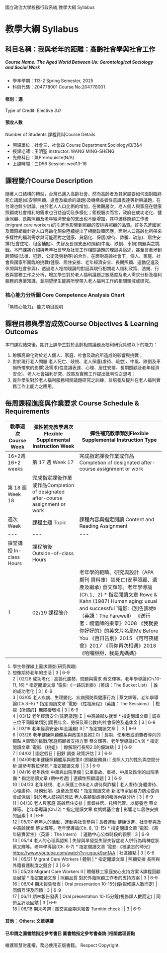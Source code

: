 國立政治大學校務行政系統 教學大綱 Syllabus
# 教學大綱 Syllabus
##  科目名稱：我與老年的距離：高齡社會學與社會工作
#####  Course Name: The Aged World Between Us: Gerontological Sociology and Social Work
  * 學年學期：113-2 Spring Semester, 2025 
  * 科目代碼：204778001 Course No.204778001
#### 修別：選
Type of Credit: Elective 
_3.0_
#### 預收人數
Number of Students
課程資料Course Details
  * 開課單位：社會三、社會四 Course Department:Sociology/B/3&4 
  * 授課老師：王明聖 Instructor: WANG MING-SHENG 
  * 先修科目：無Prerequisite(N/A)
  * 上課時間：三D56 Session: wed13-16
##  課程簡介Course Description
隨著人口結構的轉型，台灣已邁入高齡社會，然而高齡者及其家屬要如何面對臨終死亡議題(如安寧照顧、遺產及繼承的議題)及機構長者性意識表達等新興議題，在台灣也鮮少討論。由於老人人口比例的增加，在微觀層次，老人個人與家庭在健康照顧或社會福利的需求也日益迫切及多樣化；鉅視層次而言，政府在成功老化、健康照顧、長期照顧及老年經濟安全的支出也不斷增加，其中遷移照顧工作者(migrant care workers)的引進也影響到照顧的安排與照顧的品質。許多先進國家及國際組織針對人口高齡化現象陸續提出了相關政策因應，面對人口高齡化所帶來多樣性的福利需求與可能面對之健康、貧窮化、保護(虐待、詐騙、疏忽)、居住安排(社會住宅、租金補貼)、失智及長照支出和照顧(中風、跌倒、車禍)問題與之挑戰。本門課將介紹與老年社會學及社會工作相關議題的理論與論述，甚至會牽涉到跨領域(法律、犯罪、公衛及勞動等)的合作。在面對高齡社會下，個人、家庭、社會與國家所面臨的挑戰(健康、居住安排、老年經濟安全、長期照顧、運動促進及休閒與社會參與)，透過老人相關理論的對話與現行相關老人福利政策、法規、行政與實務工作之分析，增加學生對於老人福利議題之敏感度及老人需求分析及福利服務的專業知識，並期望學生能將所學帶入老人福利工作的相關領域或研究。
###  核心能力分析圖 Core Competence Analysis Chart
「無核心能力」 
能力項目說明
##  課程目標與學習成效Course Objectives & Learning Outcomes 
本門課程結束後，期許上課學生對於高齡相關議題及福利研究具備以下的能力：
  1. 瞭解高齡化對於老人個人、家庭、社會及政府所造成的影響與挑戰；
  2. 對於現行老人問題:老人死亡、歧視、老人保護(虐待、疏忽)、中風、跌倒及車禍所帶來的影響)及需求(性意識表達、心理、居住安排、長期照顧及老年經濟安全)、老人社會福利研究、政策及實務工作提出批判性之思考；
  1. 提升學生對於老人福利服務相關議題研究之訓練，並培養及提升在老人福利實務工作上能力之應用。
##  每周課程進度與作業要求 Course Schedule & Requirements
教學週次Course Week |  彈性補充教學週次Flexible Supplemental Instruction Week |  彈性補充教學類別Flexible Supplemental Instruction Type  
---|---|---  
16+2週16+2 weeks | 第 17 週 Week 17 | 完成指定課後作業或作品Completion of designated after-course assignment or work  
第 18 週 Week 18 | 完成指定課後作業或作品Completion of designated after-course assignment or work  
週次 Week |  課程主題 Topic |  課程內容與指定閱讀 Content and Reading Assignment |  教學活動與作業 Teaching Activities and Homework |  學習投入時間 Student workload expectation  
---|---|---|---|---  
課堂講授 In-class Hours |  課程前後 Outside-of-class Hours  
1 |  02/19 課程簡介 |  老年學的範疇、研究與設計（APA 期刊 資料庫）談死亡(安寧照顧、遺產及繼承) 蔡文輝等。老年學導論(Ch.1、2) * 指定閱讀文章 Rowe & Kahn (1987) Human aging: usual and successful ¹電影:《別告訴她》（英語：The Farewell） 《送行者：禮儀師的樂章》2008 《我就要你好好的》的英文片名是Me Before You 《百日告別》2015 《可可夜總會》2017 《雨你再次相遇》2018 《哈囉掰掰，我是鬼媽媽》 | 
  1. 學生修課線上需求調查(研究興趣)
  2. 想像期待老年的生活
|  3 |  6-9  
2 |  02/26 成功老化 |  高齡化趨勢、問題與需求 蔡文輝等。老年學導論(Ch.10-11, 16) * 指定閱讀文章 ¹電影:《一路玩到掛》（英語：The Bucket List） |  誰的成功老化 |  3 |  6-9  
3 |  03/05 老人疾病、生理變化、疾病預防與健康行為 |  蔡文輝等。老年學導論(Ch.3~5) * 指定閱讀文章 ¹電影:《性福療程》（英語：The Sessions） |  檢視【所謂的】無障礙環境 |  3 |  6-9  
4 |  03/12 老年經濟安全(貧窮議題)Ｉ |  中高齡街友就業 * 指定閱讀文章 |  調查三位不同職業類別(國民年金、勞保及軍公教)的社會保險及退休金 |  3 |  6-9  
5 |  03/19 老年經濟安全(年金議題) II |  * 指定閱讀文章 |  |  3 |  6-9  
6 |  03/26 老年健康照顧體系與政策I(長照2.0) |  長期、使用者或消費者導向的觀點 A個管的挑戰/家庭照顧者支持方案 蔡文輝等。老年學導論(Ch.9) * 指定閱讀文章 ¹電影:《桃姐》 |  瞭解現行長照2.0的優缺點 |  3 |  6-9  
7 |  04/02 |  國定假日 |  田野 調查 政策評估 |  3 |  6-9  
8 |  04/09老年健康照顧體系與政策II (照顧服務員) |  長照人力的性別與空間分析 請參考數位學苑 * 指定閱讀文章 |  |  3 |  6-9  
9 |  04/16 老年跌倒 中風與出院準備 |  公車事故、車禍、中風及跌倒的出院準備 * 指定閱讀文章 (期中考週) |  連續性照顧議題 |  3 |  6-9  
10 |  04/23 老年歧視、老人保護工作&老人虐待與詐騙 |  老人虐待(身體虐待、心理虐待、財務剝削、遺棄及忽略) * 指定閱讀文章 新北市家庭暴力防治委員會成保組 |  對於老人歧視的想法 老人各類型虐待的報導內容分析 |  3 |  6-9  
11 |  04/30 老人與家庭 高齡居住安排 |  青銀共居、托租代管、以房養老 蔡文輝等。老年學導論(Ch.12) * 指定閱讀文章 崔媽媽基金會 |  影響老年居住安排的因素 |  3 |  6-9  
12 |  05/07 老年人的活動、運動與社會參與 |  長者運動 健康促進、社會參與及中高齡就業 蔡文輝等。老年學導論(Ch. 8, 13-15) * 指定閱讀文章 ¹電影:《高年級實習生》（英語：The Intern） |  運動中心公益時段的觀察 |  3 |  6-9  
13 |  05/14 老人的心理與認知  |  失智與早發型失智失智症老人併行為精神症狀 蔡文輝等。老年學導論(Ch. 6-7) * 指定閱讀文章 ¹電影:《被遺忘的時光》 https://www.youtube.com/watch?v=uguuk9sn1AA |  社區據點 |  3 |  6-9  
14 |  05/21 Migrant Care Workers I 體制 |  * 指定閱讀文章 |  照顧安排 長照與外籍看護制度之競合 |  3 |  6-9  
15 |  05/28 Migrant Care Workers II  |  聘僱移工家庭安心支持方案 &課程回顧及展望 * 指定閱讀文章 |  照顧品質 對於外籍照顧工作者的支持方案 |  3 |  6-9  
16 |  06/04 期末報告發表 |  Oral presentation 10-15分鐘(視修課人數而定) |  同儕互評及回饋 |  3 |  6-9  
17 |  06/11 期末報告發表 |  Oral presentation 10-15分鐘(視修課人數而定) |  同儕互評及回饋 |  3 |  6-9  
18 |  06/18 期末考週 |  繳交書面期末報告 Turnitin check |  |  3 |  6-9  
####  其他： Others: 文章導讀 
####  已申請之圖書館指定參考書目  圖書館指定參考書查詢 |相關處理要點
維護智慧財產權，務必使用正版書籍。 Respect Copyright.